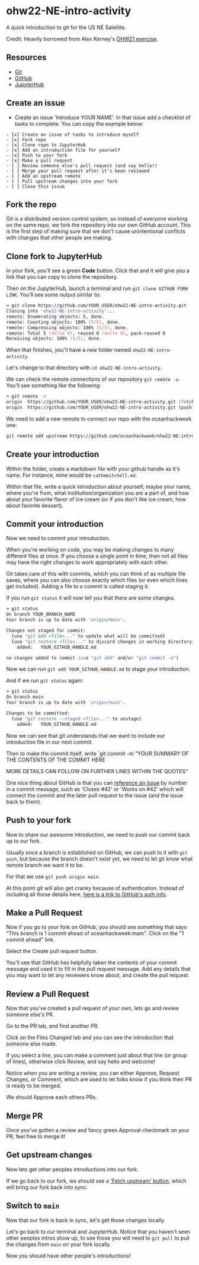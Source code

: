 # ohw22-NE-intro-activity
A quick introduction to git for the US NE Satellite.

Credit: Heavily borrowed from Alex Kerney's [OHW21 exercise](https://github.com/oceanhackweek/ohw21-intro-activity).

## Resources

-   [Git](https://oceanhackweek.github.io/resources/prep/git.html)
-   [GitHub](https://oceanhackweek.github.io/resources/prep/github.html)
-   [JupyterHub](https://oceanhackweek.github.io/resources/prep/jupyterhub.html)

## Create an issue

-   Create an issue 'Introduce YOUR NAME'. In that issue add a checklist of tasks to complete. You can copy the example below:

```plain
- [x] Create an issue of tasks to introduce myself
- [x] Fork repo
- [x] Clone repo to JupyterHub
- [x] Add an introduction file for yourself
- [x] Push to your fork
- [x] Make a pull request
- [ ] Review someone else's pull request (and say hello!)
- [ ] Merge your pull request after it's been reviewed
- [ ] Add an upstream remote
- [ ] Pull upstream changes into your fork
- [ ] Close this issue
```

## Fork the repo

Git is a distributed version control system, so instead of everyone working on the same repo, we fork the repository into our own GitHub account. 
This is the first step of making sure that we don't cause unintentional conflicts with changes that other people are making.

## Clone fork to JupyterHub

In your fork, you'll see a green **Code** button. Click that and it will give you a link that you can copy to clone the repository.

Then on the JupyterHub, launch a terminal and run `git clone GITHUB FORK LINK`. You'll see some output similar to:

```zsh
➜ git clone https://github.com/YOUR_USER/ohw22-NE-intro-activity.git
Cloning into 'ohw22-NE-intro-activity'...
remote: Enumerating objects: 5, done.
remote: Counting objects: 100% (5/5), done.
remote: Compressing objects: 100% (5/5), done.
remote: Total 5 (delta 0), reused 0 (delta 0), pack-reused 0
Receiving objects: 100% (5/5), done.
```

When that finishes, you'll have a new folder named `ohw22-NE-intro-activity`.

Let's change to that directory with `cd ohw22-NE-intro-activity`.

We can check the remote connections of our repository `git remote -v`. You'll see something like the following: 

```zsh
➜ git remote -v
origin  https://github.com/YOUR_USER/ohw22-NE-intro-activity.git (fetch)
origin  https://github.com/YOUR_USER/ohw22-NE-intro-activity.git (push)
```

We need to add a new remote to connect our repo with the oceanhackweek one:

```zsh
git remote add upstream https://github.com/oceanhackweek/ohw22-NE-intro-activity.git
```

## Create your introduction

Within the folder, create a markdown file with your github handle as it's name. For instance, mine would be `cathmmitchell.md`.

Within that file, write a quick introduction about yourself, maybe your name, where you're from, what institution/organization you are a part of, and how about your favorite flavor of ice cream (or if you don't like ice cream, how about favorite dessert).

## Commit your introduction

Now we need to commit your introduction.

When you're working on code, you may be making changes to many different files at once.
If you choose a single point in time, then not all files may have the right changes to work appropriately with each other.

Git takes care of this with commits, which you can think of as multiple file saves, where you can also choose exactly which files (or even which lines get included).
Adding a file to a commit is called staging it.

If you run `git status` it will now tell you that there are some changes.

```zsh
➜ git status
On branch YOUR_BRANCH_NAME
Your branch is up to date with 'origin/main'.

Changes not staged for commit:
  (use "git add <file>..." to update what will be committed)
  (use "git restore <file>..." to discard changes in working directory)
	added:   YOUR_GITHUB_HANDLE.md

no changes added to commit (use "git add" and/or "git commit -a")
```

Now we can run `git add YOUR_GITHUB_HANDLE.md` to stage your introduction.

And if we run `git status` again:

```zsh
➜ git status
On branch main
Your branch is up to date with 'origin/main'.

Changes to be committed:
  (use "git restore --staged <file>..." to unstage)
	added:   YOUR_GITHUB_HANDLE.md
```

Now we can see that git understands that we want to include our introduction file in our next commit.

Then to make the commit itself, write \`git commit -m "YOUR SUMMARY OF THE CONTENTS OF THE COMMIT HERE

MORE DETAILS CAN FOLLOW ON FURTHER LINES WITHIN THE QUOTES"

One nice thing about GitHub is that you can [reference an issue](https://docs.github.com/en/issues/tracking-your-work-with-issues/linking-a-pull-request-to-an-issue#linking-a-pull-request-to-an-issue-using-a-keyword) by number in a commit message, such as 'Closes #42' or 'Works on #42' which will connect the commit and the later pull request to the issue (and the issue back to them).

## Push to your fork

Now to share our awesome introduction, we need to push our commit back up to our fork.

Usually once a branch is established on GitHub, we can push to it with `git push`, but because the branch doesn't exist yet, we need to let git know what remote branch we want it to be.

For that we use `git push origin main`.

At this point git will also get cranky because of authentication.
Instead of including all those details here, [here is a link to GitHub's auth info](https://docs.github.com/en/get-started/quickstart/set-up-git).

## Make a Pull Request

Now if you go to your fork on GitHub, you should see something that says "This branch is 1 commit ahead of oceanhackweek:main". Click on the "1 commit ahead" link.

Select the Create pull request button.

You'll see that GitHub has helpfully taken the contents of your commit message and used it to fill in the pull request message.
Add any details that you may want to let any reviewers know about, and create the pull request.

## Review a Pull Request

Now that you've created a pull request of your own, lets go and review someone else's PR.

Go to the PR tab, and find another PR.

Click on the Files Changed tab and you can see the introduction that someone else made.

If you select a line, you can make a comment just about that line (or group of lines), otherwise click Review, and say hello and welcome!

Notice when you are writing a review, you can either Approve, Request Changes, or Comment, which are used to let folks know if you think their PR is ready to be merged.

We should Approve each others PRs.

## Merge PR

Once you've gotten a review and fancy green Approval checkmark on your PR, feel free to merge it!

## Get upstream changes

Now lets get other peoples introductions into our fork.

If we go back to our fork, we should see a ['Fetch upstream' button](https://github.blog/changelog/2021-05-06-sync-an-out-of-date-branch-of-a-fork-from-the-web/), which will bring our fork back into sync.

## Switch to `main`

Now that our fork is back in sync, let's get those changes locally.

Let's go back to our terminal and JupyterHub. Notice that you haven't seen other peoples intros show up, to see those you will need to `git pull` to pull the changes from `main` on your fork locally.

Now you should have other people's introductions!
